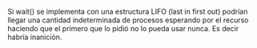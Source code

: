 Si wait() se implementa con una estructura LIFO (last in first out) podrían llegar una cantidad indeterminada de procesos esperando por el recurso haciendo que el primero que lo pidió no lo pueda usar nunca. Es decir habría inanición.